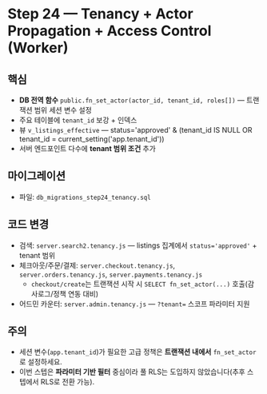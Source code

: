 # Step 24 — Tenancy + Actor Propagation + Access Control (Worker)

## 핵심
- **DB 전역 함수** `public.fn_set_actor(actor_id, tenant_id, roles[])` — 트랜잭션 범위 세션 변수 설정
- 주요 테이블에 `tenant_id` 보강 + 인덱스
- 뷰 `v_listings_effective` — status='approved' & (tenant_id IS NULL OR tenant_id = current_setting('app.tenant_id'))
- 서버 엔드포인트 다수에 **tenant 범위 조건** 추가

## 마이그레이션
- 파일: `db_migrations_step24_tenancy.sql`

## 코드 변경
- 검색: `server.search2.tenancy.js` — listings 집계에서 `status='approved'` + tenant 범위
- 체크아웃/주문/결제: `server.checkout.tenancy.js`, `server.orders.tenancy.js`, `server.payments.tenancy.js`
  - `checkout/create`는 트랜잭션 시작 시 `SELECT fn_set_actor(...)` 호출(감사로그/정책 연동 대비)
- 어드민 카운터: `server.admin.tenancy.js` — `?tenant=` 스코프 파라미터 지원

## 주의
- 세션 변수(`app.tenant_id`)가 필요한 고급 정책은 **트랜잭션 내에서** `fn_set_actor`로 설정하세요.
- 이번 스텝은 **파라미터 기반 필터** 중심이라 풀 RLS는 도입하지 않았습니다(추후 스텝에서 RLS로 전환 가능).
